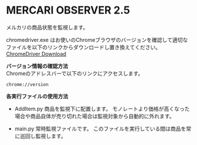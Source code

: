 # MERCARI OBSERVER 2.5
メルカリの商品状態を監視します。  

chromedriver.exe はお使いのChromeブラウザのバージョンを確認して適切なファイルを以下のリンクからダウンロードし置き換えてください。  
[ChromeDriver Download](https://chromedriver.chromium.org/downloads)

**バージョン情報の確認方法**  
Chromeのアドレスバーで以下のリンクにアクセスします。
```
chrome://version
```

**各実行ファイルの使用方法**
- AddItem.py 
商品を監視下に配置します。 
モノレートより価格が高くなった場合や商品自体が売り切れた場合は監視対象から自動的に外れます。 
 
- main.py 
常時監視ファイルです。 
このファイルを実行している間は商品を常に巡回し監視します。 